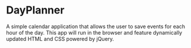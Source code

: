 # DayPlanner
A simple calendar application that allows the user to save events for each hour of the day. This app will run in the browser and feature dynamically updated HTML and CSS powered by jQuery.